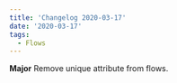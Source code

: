 ```yaml
---
title: 'Changelog 2020-03-17'
date: '2020-03-17'
tags:
  - Flows
---
```

**Major** Remove unique attribute from flows.

